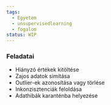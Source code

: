 ```yaml
---
tags:
  - Egyetem
  - unsupervisedlearning
  - fogalom
status: WIP
---
```

### Feladatai
- Hiányzó értékek kitöltése
- Zajos adatok simítása
- Outlier-ek azonosítása vagy törlése
- Inkonzisztenciák feloldása
- Adathibák karanténba helyezése